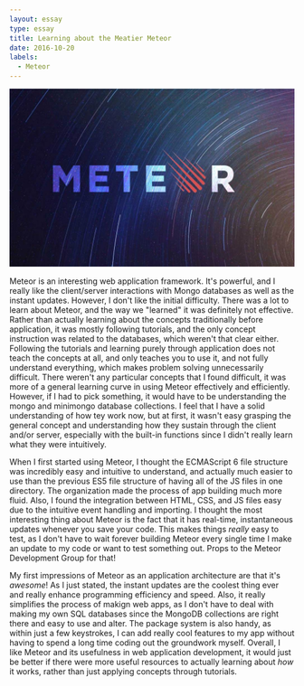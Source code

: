```yaml
---
layout: essay
type: essay
title: Learning about the Meatier Meteor
date: 2016-10-20
labels:
  - Meteor
---
```


<img class="ui medium floated image" src="../images/meteor.jpg">

Meteor is an interesting web application framework. It's powerful, and I really like the client/server interactions with Mongo databases as well as the instant updates. However, I don't like the initial difficulty. There was a lot to learn about Meteor, and the way we "learned" it was definitely not effective. Rather than actually learning about the concepts traditionally before application, it was mostly following tutorials, and the only concept instruction was related to the databases, which weren't that clear either. Following the tutorials and learning purely through application does not teach the concepts at all, and only teaches you to use it, and not fully understand everything, which makes problem solving unnecessarily difficult. There weren't any particular concepts that I found difficult, it was more of a general learning curve in using Meteor effectively and efficiently. However, if I had to pick something, it would have to be understanding the mongo and minimongo database collections. I feel that I have a solid understanding of how tey work now, but at first, it wasn't easy grasping the general concept and understanding how they sustain through the client and/or server, especially with the built-in functions since I didn't really learn what they were intuitively.

When I first started using Meteor, I thought the ECMAScript 6 file structure was incredibly easy and intuitive to understand, and actually much easier to use than the previous ES5 file structure of having all of the JS files in one directory. The organization made the process of app building much more fluid. Also, I found the integration between HTML, CSS, and JS files easy due to the intuitive event handling and importing. I thought the most interesting thing about Meteor is the fact that it has real-time, instantaneous updates whenever you save your code. This makes things _really_ easy to test, as I don't have to wait forever building Meteor every single time I make an update to my code or want to test something out. Props to the Meteor Development Group for that!

My first impressions of Meteor as an application architecture are that it's _awesome_! As I just stated, the instant updates are the coolest thing ever and really enhance programming efficiency and speed. Also, it really simplifies the process of makign web apps, as I don't have to deal with making my own SQL databases since the MongoDB collections are right there and easy to use and alter. The package system is also handy, as within just a few keystrokes, I can add really cool features to my app without having to spend a long time coding out the groundwork myself. Overall, I like Meteor and its usefulness in web application development, it would just be better if there were more useful resources to actually learning about _how_ it works, rather than just applying concepts through tutorials.

